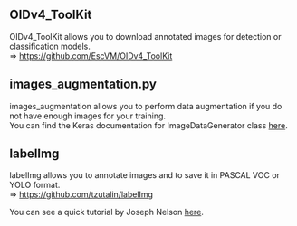 ## OIDv4_ToolKit

OIDv4_ToolKit allows you to download annotated images for detection or classification models.<br/> => https://github.com/EscVM/OIDv4_ToolKit

## images_augmentation.py

images_augmentation allows you to perform data augmentation if you do not have enough images for your training.<br/>
You can find the Keras documentation for ImageDataGenerator class [here](https://keras.io/api/preprocessing/image/).

## labelImg

labelImg allows you to annotate images and to save it in PASCAL VOC or YOLO format.<br/> => https://github.com/tzutalin/labelImg

You can see a quick tutorial by Joseph Nelson [here](https://blog.roboflow.com/labelimg/).
